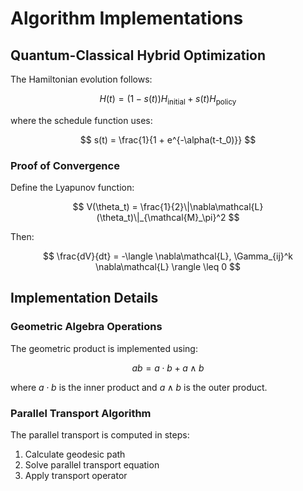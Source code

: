 # Algorithm Implementations

<script type="text/javascript" async
  src="https://cdnjs.cloudflare.com/ajax/libs/mathjax/2.7.7/MathJax.js?config=TeX-MML-AM_CHTML">
</script>

## Quantum-Classical Hybrid Optimization

The Hamiltonian evolution follows:

$$
H(t) = (1-s(t))H_{\text{initial}} + s(t)H_{\text{policy}}
$$

where the schedule function uses:

$$
s(t) = \frac{1}{1 + e^{-\alpha(t-t_0)}}
$$

### Proof of Convergence
Define the Lyapunov function:

$$
V(\theta_t) = \frac{1}{2}\|\nabla\mathcal{L}(\theta_t)\|_{\mathcal{M}_\pi}^2
$$

Then:

$$
\frac{dV}{dt} = -\langle \nabla\mathcal{L}, \Gamma_{ij}^k \nabla\mathcal{L} \rangle \leq 0
$$

## Implementation Details

### Geometric Algebra Operations

The geometric product is implemented using:

$$
ab = a \cdot b + a \wedge b
$$

where $a \cdot b$ is the inner product and $a \wedge b$ is the outer product.

### Parallel Transport Algorithm

The parallel transport is computed in steps:
1. Calculate geodesic path
2. Solve parallel transport equation
3. Apply transport operator 